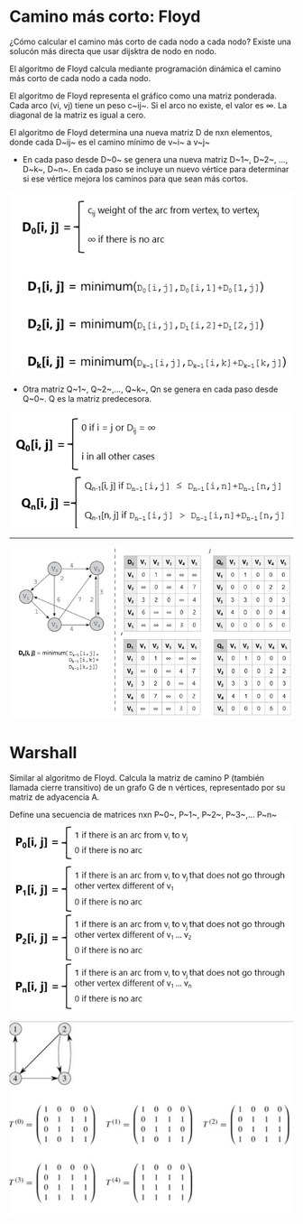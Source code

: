 # Camino más corto: Floyd

¿Cómo calcular el camino más corto de cada nodo a cada nodo?
Existe una solucón más directa que usar dijsktra de nodo en nodo.

El algoritmo de Floyd calcula mediante programación dinámica el camino más corto de cada nodo a cada nodo.

El algoritmo de Floyd representa el gráfico como una matriz ponderada. Cada arco (vi, vj) tiene un peso c~ij~. Si el arco no existe, el valor es ∞.
La diagonal de la matriz es igual a cero.

El algoritmo de Floyd determina una nueva matriz D de nxn elementos, donde cada D~ij~ es el camino mínimo de v~i~ a v~j~

- En cada paso desde D~0~ se genera una nueva matriz D~1~, D~2~, ..., D~k~, D~n~. En cada paso se incluye un nuevo vértice para determinar si ese vértice mejora los caminos para que sean más cortos. 

![D matrix](image-11.png)

- Otra matriz Q~1~, Q~2~,..., Q~k~, Qn se genera en cada paso desde Q~0~. Q es la matriz predecesora.

![Q matrix](image-12.png)

----------------------------

![Floyd alg](image-13.png)


# Warshall

Similar al algoritmo de Floyd. Calcula la matriz de camino P (también llamada cierre transitivo) de un grafo G de n vértices, representado por su matriz de adyacencia A.

Define una secuencia de matrices nxn P~0~, P~1~, P~2~, P~3~,… P~n~
![Warshall algorithm](image-14.png)

![warshall algorithm2](image-15.png)